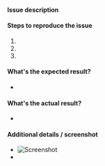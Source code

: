 #### Issue description



#### Steps to reproduce the issue

1.
2.
3.


#### What's the expected result?

-


#### What's the actual result?

-


#### Additional details / screenshot

- ![Screenshot]()
-
